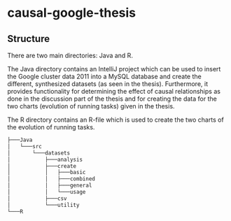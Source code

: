 # causal-google-thesis

## Structure
There are two main directories: Java and R. 

The Java directory contains an IntelliJ project which can be used to
insert the Google cluster data 2011 into a MySQL database and create the different, synthesized datasets (as seen in the thesis).
Furthermore, it provides functionality for determining the effect of causal relationships as done in the discussion part of the thesis
and for creating the data for the two charts (evolution of running tasks) given in the thesis.

The R directory contains an R-file which is used to create the two charts of the evolution of running tasks.

```bash
├───Java
│   └───src
│       └───datasets
│           ├───analysis
│           ├───create
│           │   ├───basic
│           │   ├───combined
│           │   ├───general
│           │   └───usage
│           ├───csv
│           └───utility
└───R
```